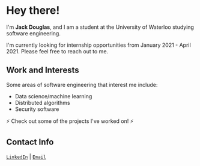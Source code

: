 # Hey there! 

I'm **Jack Douglas**, and I am a student at the University of Waterloo studying software engineering. 

I'm currently looking for internship opportunities from January 2021 - April 2021. Please feel free to reach out to me.

## Work and Interests

Some areas of software engineering that interest me include:

- Data science/machine learning
- Distributed algorithms
- Security software

⚡ Check out some of the projects I've worked on! ⚡

## Contact Info 

<code>[LinkedIn](https://www.linkedin.com/in/jack-douglas-910896150/)</code> | <code>[Email](mailto:jack.douglas@uwaterloo.ca)</code>

<!--
**J-Douglas/J-Douglas** is a ✨ _special_ ✨ repository because its `README.md` (this file) appears on your GitHub profile.

Here are some ideas to get you started:

- 🔭 I’m currently working on ...
- 🌱 I’m currently learning ...
- 👯 I’m looking to collaborate on ...
- 🤔 I’m looking for help with ...
- 💬 Ask me about ...
- 📫 How to reach me: ...
- 😄 Pronouns: ...
- ⚡ Fun fact: ...
-->
